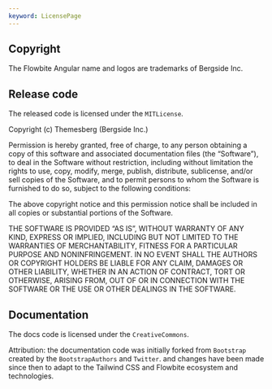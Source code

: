 ```yaml
---
keyword: LicensePage
---
```


## Copyright

The Flowbite Angular name and logos are trademarks of Bergside Inc.

## Release code

The released code is licensed under the `MITLicense`.

Copyright (c) Themesberg (Bergside Inc.)

Permission is hereby granted, free of charge, to any person obtaining a copy of this software and associated documentation files (the “Software”), to deal in the Software without restriction, including without limitation the rights to use, copy, modify, merge, publish, distribute, sublicense, and/or sell copies of the Software, and to permit persons to whom the Software is furnished to do so, subject to the following conditions:

The above copyright notice and this permission notice shall be included in all copies or substantial portions of the Software.

THE SOFTWARE IS PROVIDED “AS IS”, WITHOUT WARRANTY OF ANY KIND, EXPRESS OR IMPLIED, INCLUDING BUT NOT LIMITED TO THE WARRANTIES OF MERCHANTABILITY, FITNESS FOR A PARTICULAR PURPOSE AND NONINFRINGEMENT. IN NO EVENT SHALL THE AUTHORS OR COPYRIGHT HOLDERS BE LIABLE FOR ANY CLAIM, DAMAGES OR OTHER LIABILITY, WHETHER IN AN ACTION OF CONTRACT, TORT OR OTHERWISE, ARISING FROM, OUT OF OR IN CONNECTION WITH THE SOFTWARE OR THE USE OR OTHER DEALINGS IN THE SOFTWARE.

## Documentation

The docs code is licensed under the `CreativeCommons`.

Attribution: the documentation code was initially forked from `Bootstrap` created by the `BootstrapAuthors` and `Twitter`. and changes have been made since then to adapt to the Tailwind CSS and Flowbite ecosystem and technologies.
